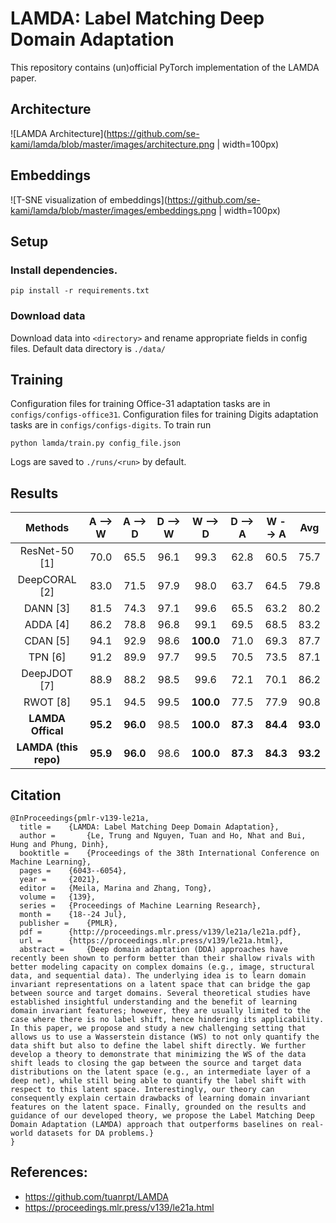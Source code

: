 # LAMDA: Label Matching Deep Domain Adaptation
This repository contains (un)official PyTorch implementation of the LAMDA paper.

## Architecture
![LAMDA Architecture](https://github.com/se-kami/lamda/blob/master/images/architecture.png | width=100px)

## Embeddings
![T-SNE visualization of embeddings](https://github.com/se-kami/lamda/blob/master/images/embeddings.png | width=100px)

## Setup
### Install dependencies.
```shell
pip install -r requirements.txt
```
### Download data
Download data into `<directory>` and rename appropriate fields in config files.
Default data directory is `./data/`

## Training
Configuration files for training Office-31 adaptation tasks are in `configs/configs-office31`.
Configuration files for training Digits adaptation tasks are in `configs/configs-digits`.
To train run
```shell
python lamda/train.py config_file.json
```

Logs are saved to `./runs/<run>` by default.

## Results
| Methods               | **A** --> **W** | **A** --> **D** | **D** --> **W** | **W** --> **D** | **D** --> **A** | **W** --> **A** |   Avg    |
| :-----------:         | :-------------: | :-------------: | :-------------: | :-------------: | :-------------: | :-------------: | :------: |
| ResNet-50 [1]         |      70.0       |      65.5       |      96.1       |      99.3       |      62.8       |      60.5       |   75.7   |
| DeepCORAL [2]         |      83.0       |      71.5       |      97.9       |      98.0       |      63.7       |      64.5       |   79.8   |
| DANN [3]              |      81.5       |      74.3       |      97.1       |      99.6       |      65.5       |      63.2       |   80.2   |
| ADDA [4]              |      86.2       |      78.8       |      96.8       |      99.1       |      69.5       |      68.5       |   83.2   |
| CDAN [5]              |      94.1       |      92.9       |      98.6       |    **100.0**    |      71.0       |      69.3       |   87.7   |
| TPN [6]               |      91.2       |      89.9       |      97.7       |      99.5       |      70.5       |      73.5       |   87.1   |
| DeepJDOT [7]          |      88.9       |      88.2       |      98.5       |      99.6       |      72.1       |      70.1       |   86.2   |
| RWOT [8]              |      95.1       |      94.5       |      99.5       |    **100.0**    |      77.5       |      77.9       |   90.8   |
| **LAMDA Offical**     |    **95.2**     |    **96.0**     |      98.5       |    **100.0**    |    **87.3**     |    **84.4**     | **93.0** |
| **LAMDA (this repo)** |    **95.9**     |    **96.0**     |      98.6       |    **100.0**    |    **87.3**     |    **84.3**     | **93.2** |

## Citation

```
@InProceedings{pmlr-v139-le21a,
  title = 	 {LAMDA: Label Matching Deep Domain Adaptation},
  author =       {Le, Trung and Nguyen, Tuan and Ho, Nhat and Bui, Hung and Phung, Dinh},
  booktitle = 	 {Proceedings of the 38th International Conference on Machine Learning},
  pages = 	 {6043--6054},
  year = 	 {2021},
  editor = 	 {Meila, Marina and Zhang, Tong},
  volume = 	 {139},
  series = 	 {Proceedings of Machine Learning Research},
  month = 	 {18--24 Jul},
  publisher =    {PMLR},
  pdf = 	 {http://proceedings.mlr.press/v139/le21a/le21a.pdf},
  url = 	 {https://proceedings.mlr.press/v139/le21a.html},
  abstract = 	 {Deep domain adaptation (DDA) approaches have recently been shown to perform better than their shallow rivals with better modeling capacity on complex domains (e.g., image, structural data, and sequential data). The underlying idea is to learn domain invariant representations on a latent space that can bridge the gap between source and target domains. Several theoretical studies have established insightful understanding and the benefit of learning domain invariant features; however, they are usually limited to the case where there is no label shift, hence hindering its applicability. In this paper, we propose and study a new challenging setting that allows us to use a Wasserstein distance (WS) to not only quantify the data shift but also to define the label shift directly. We further develop a theory to demonstrate that minimizing the WS of the data shift leads to closing the gap between the source and target data distributions on the latent space (e.g., an intermediate layer of a deep net), while still being able to quantify the label shift with respect to this latent space. Interestingly, our theory can consequently explain certain drawbacks of learning domain invariant features on the latent space. Finally, grounded on the results and guidance of our developed theory, we propose the Label Matching Deep Domain Adaptation (LAMDA) approach that outperforms baselines on real-world datasets for DA problems.}
}
```

## References:
- https://github.com/tuanrpt/LAMDA
- https://proceedings.mlr.press/v139/le21a.html

